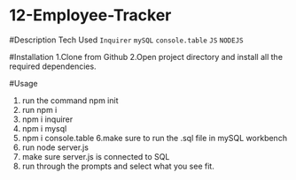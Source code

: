 # 12-Employee-Tracker

#Description
Tech Used
`Inquirer`
`mySQL`
`console.table`
`JS`
`NODEJS`

#Installation
1.Clone from Github
2.Open project directory and install all the required dependencies.

#Usage
1. run the command npm init
2. run npm i
3. npm i inquirer
4. npm i mysql
5. npm i console.table
6.make sure to run the .sql file in mySQL workbench
7. run node server.js
8. make sure server.js is connected to SQL
9. run through the prompts and select what you see fit.
